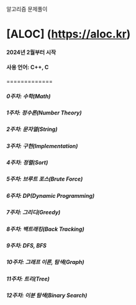 알고리즘 문제풀이

[ALOC] (https://aloc.kr)
=============
#### 2024년 2월부터 시작
#### 사용 언어: C++, C
=============
##### 0주차: 수학(Math)
##### 1주차: 정수론(Number Theory)
##### 2주차: 문자열(String)
##### 3주차: 구현(Implementation)
##### 4주차: 정렬(Sort)
##### 5주차: 브루트 포스(Brute Force)
##### 6주차: DP(Dynamic Programming)
##### 7주차: 그리디(Greedy)
##### 8주차: 백트래킹(Back Tracking)
##### 9주차: DFS, BFS
##### 10주차: 그래프 이론, 탐색(Graph)
##### 11주차: 트리(Tree)
##### 12주차: 이분 탐색(Binary Search)